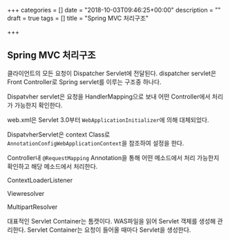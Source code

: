 +++
categories = []
date = "2018-10-03T09:46:25+00:00"
description = ""
draft = true
tags = []
title = "Spring MVC 처리구조"

+++
## Spring MVC 처리구조

클라이언트의 모든 요청이 Dispatcher Servlet에 전달된다. dispatcher servlet은 Front Controller로 Spring servlet를 이루는 구조중 하나다.

Dispatvher servlet은 요청을 HandlerMapping으로 보내 어떤 Controller에서 처리가 가능한지 확인한다.

web.xml은 Servlet 3.0부터 `WebApplicationInitializer`에 의해 대체되었다.

DispatvherServlet은 context Class로 `AnnotationConfigWebApplicationContext`을 참조하여 설정을 한다.

Controller내 `@RequestMapping` Annotation을 통해 어떤 메소드에서 처리 가능한지 확인하고 해당 메소드에서 처리한다.

ContextLoaderListener 

Viewresolver

MultipartResolver

대표적인 Servlet Container는 톰캣이다. WAS파일을 읽어 Servlet 객체를 생성해 관리한다. Servlet Container는 요청이 들어올 때마다 Servlet을 생성한다.